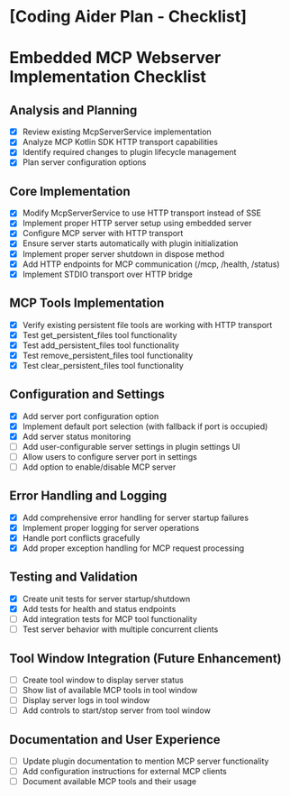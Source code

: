 # [Coding Aider Plan - Checklist]

# Embedded MCP Webserver Implementation Checklist

## Analysis and Planning
- [x] Review existing McpServerService implementation
- [x] Analyze MCP Kotlin SDK HTTP transport capabilities
- [x] Identify required changes to plugin lifecycle management
- [x] Plan server configuration options

## Core Implementation
- [x] Modify McpServerService to use HTTP transport instead of SSE
- [x] Implement proper HTTP server setup using embedded server
- [x] Configure MCP server with HTTP transport
- [x] Ensure server starts automatically with plugin initialization
- [x] Implement proper server shutdown in dispose method
- [x] Add HTTP endpoints for MCP communication (/mcp, /health, /status)
- [x] Implement STDIO transport over HTTP bridge

## MCP Tools Implementation
- [x] Verify existing persistent file tools are working with HTTP transport
- [x] Test get_persistent_files tool functionality
- [x] Test add_persistent_files tool functionality
- [x] Test remove_persistent_files tool functionality
- [x] Test clear_persistent_files tool functionality

## Configuration and Settings
- [x] Add server port configuration option
- [x] Implement default port selection (with fallback if port is occupied)
- [x] Add server status monitoring
- [ ] Add user-configurable server settings in plugin settings UI
- [ ] Allow users to configure server port in settings
- [ ] Add option to enable/disable MCP server

## Error Handling and Logging
- [x] Add comprehensive error handling for server startup failures
- [x] Implement proper logging for server operations
- [x] Handle port conflicts gracefully
- [x] Add proper exception handling for MCP request processing

## Testing and Validation
- [x] Create unit tests for server startup/shutdown
- [x] Add tests for health and status endpoints
- [ ] Add integration tests for MCP tool functionality
- [ ] Test server behavior with multiple concurrent clients

## Tool Window Integration (Future Enhancement)
- [ ] Create tool window to display server status
- [ ] Show list of available MCP tools in tool window
- [ ] Display server logs in tool window
- [ ] Add controls to start/stop server from tool window

## Documentation and User Experience
- [ ] Update plugin documentation to mention MCP server functionality
- [ ] Add configuration instructions for external MCP clients
- [ ] Document available MCP tools and their usage
